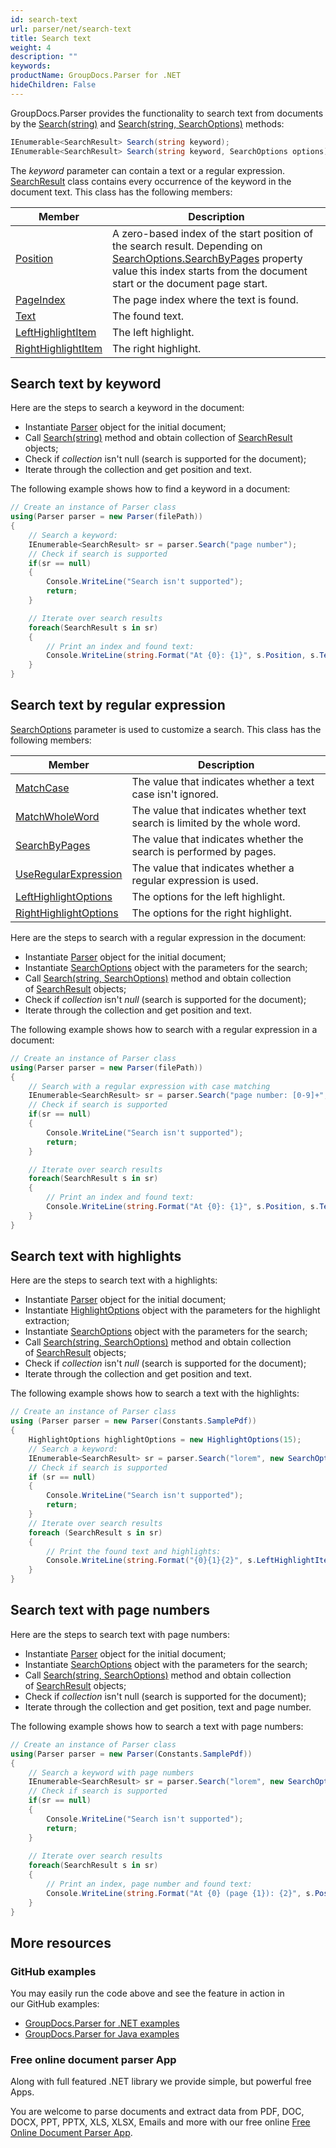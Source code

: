 ```yaml
---
id: search-text
url: parser/net/search-text
title: Search text
weight: 4
description: ""
keywords: 
productName: GroupDocs.Parser for .NET
hideChildren: False
---
```

GroupDocs.Parser provides the functionality to search text from documents by the [Search(string)](https://apireference.groupdocs.com/net/parser/groupdocs.parser/parser/methods/search) and [Search(string, SearchOptions)](https://apireference.groupdocs.com/net/parser/groupdocs.parser.parser/search/methods/1) methods:

```csharp
IEnumerable<SearchResult> Search(string keyword);
IEnumerable<SearchResult> Search(string keyword, SearchOptions options);
```

The *keyword* parameter can contain a text or a regular expression. [SearchResult](https://apireference.groupdocs.com/net/parser/groupdocs.parser.data/searchresult) class contains every occurrence of the keyword in the document text. This class has the following members:

| Member | Description |
| --- | --- |
| [Position](https://apireference.groupdocs.com/net/parser/groupdocs.parser.data/searchresult/properties/position) | A zero-based index of the start position of the search result. Depending on [SearchOptions.SearchByPages](https://apireference.groupdocs.com/net/parser/groupdocs.parser.options/searchoptions/properties/searchbypages) property value this index starts from the document start or the document page start. |
| [PageIndex](https://apireference.groupdocs.com/net/parser/groupdocs.parser.data/searchresult/properties/pageindex) | The page index where the text is found. |
| [Text](https://apireference.groupdocs.com/net/parser/groupdocs.parser.data/searchresult/properties/text) | The found text. |
| [LeftHighlightItem](https://apireference.groupdocs.com/net/parser/groupdocs.parser.data/searchresult/properties/lefthighlightitem) | The left highlight. |
| [RightHighlightItem](https://apireference.groupdocs.com/net/parser/groupdocs.parser.data/searchresult/properties/righthighlightitem) | The right highlight. |

## Search text by keyword

Here are the steps to search a keyword in the document:

*   Instantiate [Parser](https://apireference.groupdocs.com/net/parser/groupdocs.parser/parser) object for the initial document;
*   Call [Search(string)](https://apireference.groupdocs.com/net/parser/groupdocs.parser/parser/methods/search) method and obtain collection of [SearchResult](https://apireference.groupdocs.com/net/parser/groupdocs.parser.data/searchresult) objects;
*   Check if *collection* isn't null (search is supported for the document);
*   Iterate through the collection and get position and text.

The following example shows how to find a keyword in a document:

```csharp
// Create an instance of Parser class
using(Parser parser = new Parser(filePath))
{
    // Search a keyword:
    IEnumerable<SearchResult> sr = parser.Search("page number");
    // Check if search is supported
    if(sr == null)
    {
        Console.WriteLine("Search isn't supported");
        return;
    }

    // Iterate over search results
    foreach(SearchResult s in sr)
    {
        // Print an index and found text:
        Console.WriteLine(string.Format("At {0}: {1}", s.Position, s.Text));
    }
}
```

## Search text by regular expression

[SearchOptions](https://apireference.groupdocs.com/net/parser/groupdocs.parser.options/searchoptions) parameter is used to customize a search. This class has the following members:

| Member | Description |
| --- | --- |
| [MatchCase](https://apireference.groupdocs.com/net/parser/groupdocs.parser.options/searchoptions/properties/matchcase) | The value that indicates whether a text case isn't ignored. |
| [MatchWholeWord](https://apireference.groupdocs.com/net/parser/groupdocs.parser.options/searchoptions/properties/matchwholeword) | The value that indicates whether text search is limited by the whole word. |
| [SearchByPages](https://apireference.groupdocs.com/net/parser/groupdocs.parser.options/searchoptions/properties/searchbypages) | The value that indicates whether the search is performed by pages. |
| [UseRegularExpression](https://apireference.groupdocs.com/net/parser/groupdocs.parser.options/searchoptions/properties/useregularexpression) | The value that indicates whether a regular expression is used. |
| [LeftHighlightOptions](https://apireference.groupdocs.com/net/parser/groupdocs.parser.options/searchoptions/properties/lefthighlightoptions) | The options for the left highlight. |
| [RightHighlightOptions](https://apireference.groupdocs.com/net/parser/groupdocs.parser.options/searchoptions/properties/righthighlightoptions) | The options for the right highlight. |

Here are the steps to search with a regular expression in the document:

*   Instantiate [Parser](https://apireference.groupdocs.com/net/parser/groupdocs.parser/parser) object for the initial document;
*   Instantiate [SearchOptions](https://apireference.groupdocs.com/net/parser/groupdocs.parser.options/searchoptions) object with the parameters for the search;
*   Call [Search(string, SearchOptions)](https://apireference.groupdocs.com/net/parser/groupdocs.parser.parser/search/methods/1) method and obtain collection of [SearchResult](https://apireference.groupdocs.com/net/parser/groupdocs.parser.data/searchresult) objects;
*   Check if *collection* isn't *null* (search is supported for the document);
*   Iterate through the collection and get position and text.

The following example shows how to search with a regular expression in a document:

```csharp
// Create an instance of Parser class
using(Parser parser = new Parser(filePath))
{
    // Search with a regular expression with case matching
    IEnumerable<SearchResult> sr = parser.Search("page number: [0-9]+", new SearchOptions(true, false, true));
    // Check if search is supported
    if(sr == null)
    {
        Console.WriteLine("Search isn't supported");
        return;
    }

    // Iterate over search results
    foreach(SearchResult s in sr)
    {
        // Print an index and found text:
        Console.WriteLine(string.Format("At {0}: {1}", s.Position, s.Text));
    }
}
```

## Search text with highlights

Here are the steps to search text with a highlights:

*   Instantiate [Parser](https://apireference.groupdocs.com/net/parser/groupdocs.parser/parser) object for the initial document;
*   Instantiate [HighlightOptions](https://apireference.groupdocs.com/net/parser/groupdocs.parser.options/highlightoptions) object with the parameters for the highlight extraction;
*   Instantiate [SearchOptions](https://apireference.groupdocs.com/net/parser/groupdocs.parser.options/searchoptions) object with the parameters for the search;
*   Call [Search(string, SearchOptions)](https://apireference.groupdocs.com/net/parser/groupdocs.parser.parser/search/methods/1) method and obtain collection of [SearchResult](https://apireference.groupdocs.com/net/parser/groupdocs.parser.data/searchresult) objects;
*   Check if *collection* isn't *null* (search is supported for the document);
*   Iterate through the collection and get position and text.

The following example shows how to search a text with the highlights:

```csharp
// Create an instance of Parser class
using (Parser parser = new Parser(Constants.SamplePdf))
{
    HighlightOptions highlightOptions = new HighlightOptions(15);
    // Search a keyword:
    IEnumerable<SearchResult> sr = parser.Search("lorem", new SearchOptions(true, false, false, highlightOptions));
    // Check if search is supported
    if (sr == null)
    {
        Console.WriteLine("Search isn't supported");
        return;
    }
    // Iterate over search results
    foreach (SearchResult s in sr)
    {
        // Print the found text and highlights: 
        Console.WriteLine(string.Format("{0}{1}{2}", s.LeftHighlightItem.Text, s.Text, s.RightHighlightItem.Text));
    }
}
```

## Search text with page numbers

Here are the steps to search text with page numbers:

*   Instantiate [Parser](https://apireference.groupdocs.com/net/parser/groupdocs.parser/parser)  object for the initial document;
*   Instantiate [SearchOptions](https://apireference.groupdocs.com/net/parser/groupdocs.parser.options/searchoptions) object with the parameters for the search;
*   Call [Search(string, SearchOptions)](https://apireference.groupdocs.com/net/parser/groupdocs.parser.parser/search/methods/1) method and obtain collection of [SearchResult](https://apireference.groupdocs.com/net/parser/groupdocs.parser.data/searchresult) objects;
*   Check if *collection* isn't null (search is supported for the document);
*   Iterate through the collection and get position, text and page number.

The following example shows how to search a text with page numbers:

```csharp
// Create an instance of Parser class
using(Parser parser = new Parser(Constants.SamplePdf))
{
    // Search a keyword with page numbers
    IEnumerable<SearchResult> sr = parser.Search("lorem", new SearchOptions(false, false, false, true));
    // Check if search is supported
    if(sr == null)
    {
        Console.WriteLine("Search isn't supported");
        return;
    }
 
    // Iterate over search results
    foreach(SearchResult s in sr)
    {
        // Print an index, page number and found text:
        Console.WriteLine(string.Format("At {0} (page {1}): {2}", s.Position, s.PageIndex, s.Text));
    }
}
```

## More resources

### GitHub examples

You may easily run the code above and see the feature in action in our GitHub examples:

*   [GroupDocs.Parser for .NET examples](https://github.com/groupdocs-parser/GroupDocs.Parser-for-.NET)    
*   [GroupDocs.Parser for Java examples](https://github.com/groupdocs-parser/GroupDocs.Parser-for-Java)    

### Free online document parser App

Along with full featured .NET library we provide simple, but powerful free Apps.

You are welcome to parse documents and extract data from PDF, DOC, DOCX, PPT, PPTX, XLS, XLSX, Emails and more with our free online [Free Online Document Parser App](https://products.groupdocs.app/parser).